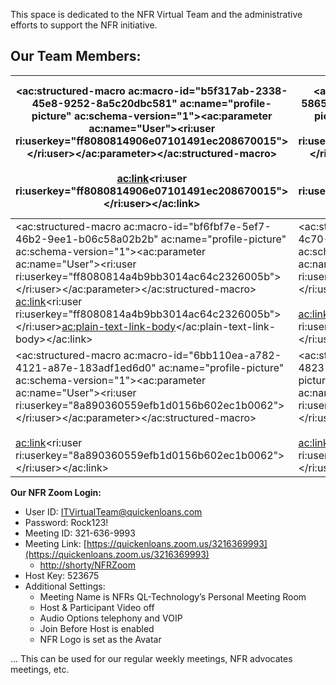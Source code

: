 
This space is dedicated to the NFR Virtual Team and the administrative efforts to support the NFR initiative.

## Our Team Members:


| <ac:structured-macro ac:macro-id="b5f317ab-2338-45e8-9252-8a5c20dbc581" ac:name="profile-picture" ac:schema-version="1"><ac:parameter ac:name="User"><ri:user ri:userkey="ff8080814906e07101491ec208670015"></ri:user></ac:parameter></ac:structured-macro><br><br><ac:link><ri:user ri:userkey="ff8080814906e07101491ec208670015"></ri:user></ac:link><br> | <ac:structured-macro ac:macro-id="16730ee8-5865-4967-9e07-4f968f53f234" ac:name="profile-picture" ac:schema-version="1"><ac:parameter ac:name="User"><ri:user ri:userkey="ff8080814732884c01473a2c092d0009"></ri:user></ac:parameter></ac:structured-macro><br><br><ac:link><ri:user ri:userkey="ff8080814732884c01473a2c092d0009"></ri:user></ac:link><br> | <ac:structured-macro ac:macro-id="e6a6a031-4fb6-48a6-8b24-9334f3b65cdc" ac:name="profile-picture" ac:schema-version="1"><ac:parameter ac:name="User"><ri:user ri:userkey="8a8903604e971992014f954b607e0037"></ri:user></ac:parameter></ac:structured-macro><br><br><ac:link><ri:user ri:userkey="ff8080814c4551ed014c4c41f5770005"></ri:user><ac:plain-text-link-body><![CDATA[Jorge Silva]]></ac:plain-text-link-body></ac:link><br> | <ac:structured-macro ac:macro-id="49cc6927-933f-4872-8625-e56f1f6eedf4" ac:name="profile-picture" ac:schema-version="1"><ac:parameter ac:name="User"><ri:user ri:userkey="ff8080814b901f93014ba24a1e530016"></ri:user></ac:parameter></ac:structured-macro><br><br><ac:link><ri:user ri:userkey="ff8080814b901f93014ba24a1e530016"></ri:user></ac:link><br> |
| --- | --- | --- | --- |
| <ac:structured-macro ac:macro-id="bf6fbf7e-5ef7-46b2-9ee1-b06c58a02b2b" ac:name="profile-picture" ac:schema-version="1"><ac:parameter ac:name="User"><ri:user ri:userkey="ff8080814a4b9bb3014ac64c2326005b"></ri:user></ac:parameter></ac:structured-macro><br><ac:link><ri:user ri:userkey="ff8080814a4b9bb3014ac64c2326005b"></ri:user><ac:plain-text-link-body><![CDATA[Matt Yo]]></ac:plain-text-link-body></ac:link> | <ac:structured-macro ac:macro-id="de591e13-b740-4c70-846b-04cd7e90ca55" ac:name="profile-picture" ac:schema-version="1"><ac:parameter ac:name="User"><ri:user ri:userkey="8a8903604df7980f014e30281f01000b"></ri:user></ac:parameter></ac:structured-macro><br><br><ac:link><ri:user ri:userkey="8a8903604df7980f014e30281f01000b"></ri:user></ac:link><br> | <ac:structured-macro ac:macro-id="d2a3b116-a130-44cb-8543-9506b0177e0c" ac:name="profile-picture" ac:schema-version="1"><ac:parameter ac:name="User"><ri:user ri:userkey="ff808081494f015e01496138e30c000b"></ri:user></ac:parameter></ac:structured-macro><br><br><ac:link><ri:user ri:userkey="ff808081494f015e01496138e30c000b"></ri:user></ac:link><br> | <ac:structured-macro ac:macro-id="f94fc1bb-e9ac-4e60-bb3c-bec22954f6db" ac:name="profile-picture" ac:schema-version="1"><ac:parameter ac:name="User"><ri:user ri:userkey="ff8080814b6bfbc5014b7f055713000b"></ri:user></ac:parameter></ac:structured-macro><br><br><ac:link><ri:user ri:userkey="ff8080814b6bfbc5014b7f055713000b"></ri:user></ac:link><br> |
| <ac:structured-macro ac:macro-id="6bb110ea-a782-4121-a87e-183adf1ed6d0" ac:name="profile-picture" ac:schema-version="1"><ac:parameter ac:name="User"><ri:user ri:userkey="8a890360559efb1d0156b602ec1b0062"></ri:user></ac:parameter></ac:structured-macro><br><br><ac:link><ri:user ri:userkey="8a890360559efb1d0156b602ec1b0062"></ri:user></ac:link><br> | <ac:structured-macro ac:macro-id="a30f0019-a9f7-4823-ba17-7868bd502b17" ac:name="profile-picture" ac:schema-version="1"><ac:parameter ac:name="User"><ri:user ri:userkey="ff8080814c4551ed014c4c41f5770005"></ri:user></ac:parameter></ac:structured-macro><br><br><ac:link><ri:user ri:userkey="ff8080814c4551ed014c4c41f5770005"></ri:user></ac:link><br> | <ac:structured-macro ac:macro-id="eeae4eb9-da84-4c4c-bba2-c70bbcd8ec40" ac:name="profile-picture" ac:schema-version="1"><ac:parameter ac:name="User"><ri:user ri:userkey="8a8903604e971992014ed1af844a0009"></ri:user></ac:parameter></ac:structured-macro><br><br><ac:link><ri:user ri:userkey="8a8903604e971992014ed1af844a0009"></ri:user></ac:link><br> | <br> |






**Our NFR Zoom Login:**

- User ID: [ITVirtualTeam@quickenloans.com](mailto:ITVirtualTeam@quickenloans.com)
- Password: Rock123!
- Meeting ID: 321-636-9993
- Meeting Link: [https://quickenloans.zoom.us/3216369993](https://quickenloans.zoom.us/3216369993)
    - [http://shorty/NFRZoom](http://shorty/NFRZoom)
- Host Key: 523675
- Additional Settings:
    - Meeting Name is NFRs QL-Technology’s Personal Meeting Room
    - Host & Participant Video off
    - Audio Options telephony and VOIP
    - Join Before Host is enabled
    - NFR Logo is set as the Avatar


... This can be used for our regular weekly meetings, NFR advocates meetings, etc.


